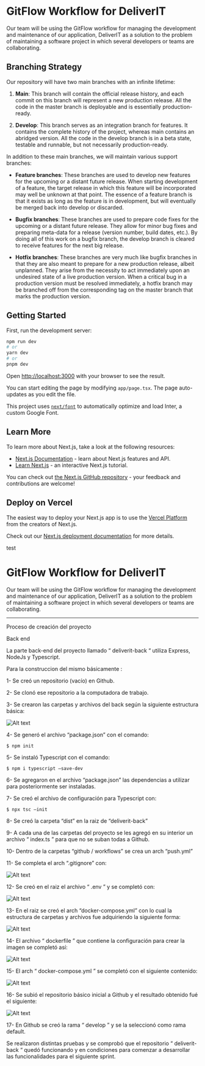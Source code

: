 # GitFlow Workflow for DeliverIT

Our team will be using the GitFlow workflow for managing the development and maintenance of our application, DeliverIT as a solution to the problem of maintaining a software project in which several developers or teams are collaborating.

## Branching Strategy

Our repository will have two main branches with an infinite lifetime:

1. **Main**: This branch will contain the official release history, and each commit on this branch will represent a new production release. All the code in the master branch is deployable and is essentially production-ready.

2. **Develop**: This branch serves as an integration branch for features. It contains the complete history of the project, whereas main contains an abridged version. All the code in the develop branch is in a beta state, testable and runnable, but not necessarily production-ready.

In addition to these main branches, we will maintain various support branches:

- **Feature branches**: These branches are used to develop new features for the upcoming or a distant future release. When starting development of a feature, the target release in which this feature will be incorporated may well be unknown at that point. The essence of a feature branch is that it exists as long as the feature is in development, but will eventually be merged back into develop or discarded.

- **Bugfix branches**: These branches are used to prepare code fixes for the upcoming or a distant future release. They allow for minor bug fixes and preparing meta-data for a release (version number, build dates, etc.). By doing all of this work on a bugfix branch, the develop branch is cleared to receive features for the next big release.

- **Hotfix branches**: These branches are very much like bugfix branches in that they are also meant to prepare for a new production release, albeit unplanned. They arise from the necessity to act immediately upon an undesired state of a live production version. When a critical bug in a production version must be resolved immediately, a hotfix branch may be branched off from the corresponding tag on the master branch that marks the production version.

## Getting Started

First, run the development server:

```bash
npm run dev
# or
yarn dev
# or
pnpm dev
```

Open [http://localhost:3000](http://localhost:3000) with your browser to see the result.

You can start editing the page by modifying `app/page.tsx`. The page auto-updates as you edit the file.

This project uses [`next/font`](https://nextjs.org/docs/basic-features/font-optimization) to automatically optimize and load Inter, a custom Google Font.

## Learn More

To learn more about Next.js, take a look at the following resources:

- [Next.js Documentation](https://nextjs.org/docs) - learn about Next.js features and API.
- [Learn Next.js](https://nextjs.org/learn) - an interactive Next.js tutorial.

You can check out [the Next.js GitHub repository](https://github.com/vercel/next.js/) - your feedback and contributions are welcome!

## Deploy on Vercel

The easiest way to deploy your Next.js app is to use the [Vercel Platform](https://vercel.com/new?utm_medium=default-template&filter=next.js&utm_source=create-next-app&utm_campaign=create-next-app-readme) from the creators of Next.js.

Check out our [Next.js deployment documentation](https://nextjs.org/docs/deployment) for more details.

test

# GitFlow Workflow for DeliverIT

Our team will be using the GitFlow workflow for managing the development and maintenance of our application, DeliverIT as a solution to the problem of maintaining a software project in which several developers or teams are collaborating.

----------------------------------------------------------------------------------


Proceso de creación del proyecto

Back end

La parte back-end del proyecto llamado “ deliverit-back “ utiliza Express, NodeJs y Typescript. 

Para la construccion del mismo básicamente :

1- Se creó un repositorio (vacío) en Github.

2- Se clonó ese repositorio a la computadora de trabajo.

3- Se crearon las carpetas y archivos del back según la siguiente estructura básica:




![Alt text](image-5.png)

4- Se generó el archivo “package.json” con el comando:

	$ npm init

5- Se instaló Typescript con el comando:

	$ npm i typescript –save-dev


6- Se agregaron en el archivo “package.json” las dependencias a utilizar para posteriormente ser instaladas.

7- Se creó el archivo de configuración para Typescript con:

	$ npx tsc –init


8- Se creó la carpeta “dist” en la raiz de  “deliverit-back”

9- A cada una de las carpetas del proyecto se les agregó en su interior un archivo “ index.ts ” para que no se suban 
   todas a Github.

10- Dentro de la carpetas “github / workflows” se crea un arch “push.yml”

11- Se completa el arch “.gitignore” con:

![Alt text](image-6.png)


12- Se creó en el raiz el archivo “ .env ” y se completó con:

![Alt text](image-7.png)


13- En el raiz se creó el arch  “docker-compose.yml” con lo cual la estructura de carpetas y archivos fue adquiriendo 
    la siguiente forma:

![Alt text](image-8.png)


14- El archivo “ dockerfile ” que contiene la configuración para crear la imagen se completó así:

![Alt text](image-14.png)


15- El arch “ docker-compose.yml ” se completó con el siguiente contenido:

![Alt text](image-10.png)


16- Se subió el repositorio básico inicial a Github y el resultado obtenido fué el siguiente:

![Alt text](image-11.png)


17- En Github se creó la rama “ develop ” y se la seleccionó como rama default.


Se realizaron distintas pruebas y se comprobó que el repositorio “ deliverit-back “ quedó funcionando y en condiciones para comenzar a desarrollar las funcionalidades para el siguiente sprint.


